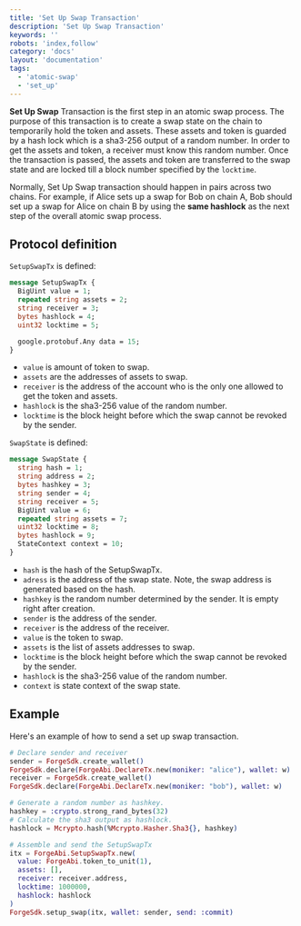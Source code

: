 ```yaml
---
title: 'Set Up Swap Transaction'
description: 'Set Up Swap Transaction'
keywords: ''
robots: 'index,follow'
category: 'docs'
layout: 'documentation'
tags:
  - 'atomic-swap'
  - 'set_up'
---
```




**Set Up Swap** Transaction is the first step in an atomic swap process. The purpose of this transaction is to create a swap state on the chain to temporarily hold the token and assets. These assets and token is guarded by a hash lock which is a sha3-256 output of a random number. In order to get the assets and token, a receiver must know this random number. Once the transaction is passed, the assets and token are transferred to the swap state and are locked till a block number specified by the `locktime`.

Normally, Set Up Swap transaction should happen in pairs across two chains. For example, if Alice sets up a swap for Bob on chain A, Bob should set up a swap for Alice on chain B by using the **same hashlock** as the next step of the overall atomic swap process.

## Protocol definition

`SetupSwapTx` is defined:

```proto
message SetupSwapTx {
  BigUint value = 1;
  repeated string assets = 2;
  string receiver = 3;
  bytes hashlock = 4;
  uint32 locktime = 5;

  google.protobuf.Any data = 15;
}
```

* `value` is amount of token to swap.
* `assets` are the addresses of assets to swap.
* `receiver` is the address of the account who is the only one allowed to get the token and assets.
* `hashlock` is the sha3-256 value of the random number.
* `locktime` is the block height before which the swap cannot be revoked by the sender.

`SwapState` is defined:

```proto
message SwapState {
  string hash = 1;
  string address = 2;
  bytes hashkey = 3;
  string sender = 4;
  string receiver = 5;
  BigUint value = 6;
  repeated string assets = 7;
  uint32 locktime = 8;
  bytes hashlock = 9;
  StateContext context = 10;
}
```

* `hash` is the hash of the SetupSwapTx.
* `adress` is the address of the swap state. Note, the swap address is generated based on the hash.
* `hashkey` is the random number determined by the sender. It is empty right after creation.
* `sender` is the address of the sender.
* `receiver` is the address of the receiver.
* `value` is the token to swap.
* `assets` is the list of assets addresses to swap.
* `locktime` is the block height before which the swap cannot be revoked by the sender.
* `hashlock` is the sha3-256 value of the random number.
* `context` is state context of the swap state.

## Example

Here's an example of how to send a set up swap transaction.

```elixir
# Declare sender and receiver
sender = ForgeSdk.create_wallet()
ForgeSdk.declare(ForgeAbi.DeclareTx.new(moniker: "alice"), wallet: w)
receiver = ForgeSdk.create_wallet()
ForgeSdk.declare(ForgeAbi.DeclareTx.new(moniker: "bob"), wallet: w)

# Generate a random number as hashkey.
hashkey = :crypto.strong_rand_bytes(32)
# Calculate the sha3 output as hashlock.
hashlock = Mcrypto.hash(%Mcrypto.Hasher.Sha3{}, hashkey)

# Assemble and send the SetupSwapTx
itx = ForgeAbi.SetupSwapTx.new(
  value: ForgeAbi.token_to_unit(1),
  assets: [],
  receiver: receiver.address,
  locktime: 1000000,
  hashlock: hashlock
)
ForgeSdk.setup_swap(itx, wallet: sender, send: :commit)
```
